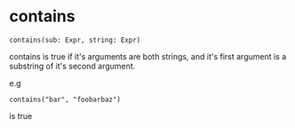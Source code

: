 # contains

```
contains(sub: Expr, string: Expr)
```

contains is true if it's arguments are both strings, and it's first
argument is a substring of it's second argument.

e.g
```
contains("bar", "foobarbaz")
```

is true


